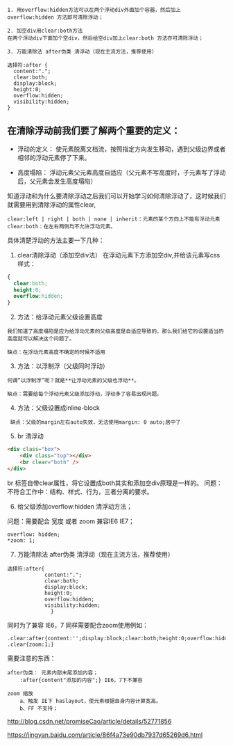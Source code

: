 ```
1. 用overflow:hidden方法可以在两个浮动div外面加个容器，然后加上overflow:hidden 方法即可清除浮动；

2. 加空div用clear:both方法
在两个浮动div下面加个空div，然后给空div加上clear:both 方法亦可清除浮动；

3. 万能清除法 after伪类 清浮动（现在主流方法，推荐使用）

选择符:after {
  content:".";
  clear:both;
  display:block;
  height:0;
  overflow:hidden;
  visibility:hidden;
}
```

## 在清除浮动前我们要了解两个重要的定义：

* 浮动的定义：
使元素脱离文档流，按照指定方向发生移动，遇到父级边界或者相邻的浮动元素停了下来。

* 高度塌陷：
浮动元素父元素高度自适应（父元素不写高度时，子元素写了浮动后，父元素会发生高度塌陷）

知道浮动和为什么要清除浮动之后我们可以开始学习如何清除浮动了，这时候我们就需要用到清除浮动的属性clear,
```
clear:left | right | both | none | inherit：元素的某个方向上不能有浮动元素
clear:both：在左右两侧均不允许浮动元素。
```

具体清楚浮动的方法主要一下几种：
1. clear清除浮动（添加空div法）
在浮动元素下方添加空div,并给该元素写css样式：
```css
{
  clear:both;
  height:0;
  overflow:hidden;
}
```

2. 方法：给浮动元素父级设置高度

```
我们知道了高度塌陷是应为给浮动元素的父级高度是自适应导致的，那么我们给它的设置适当的高度就可以解决这个问题了。

缺点：在浮动元素高度不确定的时候不适用
```

3. 方法：以浮制浮（父级同时浮动）

```
何谓“以浮制浮”呢？就是**让浮动元素的父级也浮动**。

缺点：需要给每个浮动元素父级添加浮动，浮动多了容易出现问题。
```

4. 方法：父级设置成inline-block
```
 缺点：父级的margin左右auto失效，无法使用margin: 0 auto;居中了
```

5. br 清浮动
```html
<div class="box">
    <div class="top"></div>
    <br clear="both" />
</div>
```
br 标签自带clear属性，将它设置成both其实和添加空div原理是一样的。
问题：不符合工作中：结构、样式、行为，三者分离的要求。

6. 给父级添加overflow:hidden 清浮动方法；

问题：需要配合 宽度 或者 zoom 兼容IE6 IE7；
```
overflow: hidden;
*zoom: 1;
```

7. 万能清除法 after伪类 清浮动（现在主流方法，推荐使用）
```
选择符:after{
            content:".";
            clear:both;
            display:block;
            height:0;
            overflow:hidden;
            visibility:hidden;
              }
```

同时为了兼容 IE6，7 同样需要配合zoom使用例如：
```
.clear:after{content:'';display:block;clear:both;height:0;overflow:hidden;visibility:hidden;}
.clear{zoom:1;}
```
需要注意的东西：

```
after伪类： 元素内部末尾添加内容；
    :after{content"添加的内容";} IE6，7下不兼容

zoom 缩放
    a、触发 IE下 haslayout，使元素根据自身内容计算宽高。
    b、FF 不支持；
```

http://blog.csdn.net/promiseCao/article/details/52771856

https://jingyan.baidu.com/article/86f4a73e90db7937d65269d6.html
